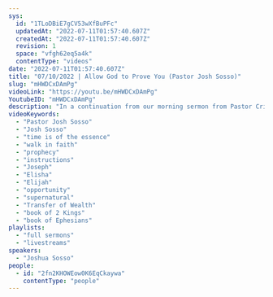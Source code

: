 ```yaml
---
sys:
  id: "1TLoDBiE7gCV53wXfBuPFc"
  updatedAt: "2022-07-11T01:57:40.607Z"
  createdAt: "2022-07-11T01:57:40.607Z"
  revision: 1
  space: "vfgh62eq5a4k"
  contentType: "videos"
date: "2022-07-11T01:57:40.607Z"
title: "07/10/2022 | Allow God to Prove You (Pastor Josh Sosso)"
slug: "mHWDCxDAmPg"
videoLink: "https://youtu.be/mHWDCxDAmPg"
YoutubeID: "mHWDCxDAmPg"
description: "In a continuation from our morning sermon from Pastor Cris, Pastor Josh pounded the idea that time is of the essence to follow God. We should treat this time as our last chance to have God use us in this time. When God gives us a prophecy or instructions, we have to walk our faith and put in the work wherever we are. Pastor Josh mentions Joseph and how he worked hard when he was in the jail, so God was able to raise him up when he got out. Pastor Josh also talks about Elisha and how he believed the word of God that he received Elijah's spirit. He believed the word of God and other prophets didn't believe the words spoken through them! God is using this time to prove us to see if we take hold of the opportunity and not let it go. No matter what instructions you receive, don't look at the outcome in your mind. Allow God to prove you in those situations and you will see the supernatural in your life. This sermon was delivered at Freedom Fellowship Church International in San Antonio, TX.\n"
videoKeywords:
  - "Pastor Josh Sosso"
  - "Josh Sosso"
  - "time is of the essence"
  - "walk in faith"
  - "prophecy"
  - "instructions"
  - "Joseph"
  - "Elisha"
  - "Elijah"
  - "opportunity"
  - "supernatural"
  - "Transfer of Wealth"
  - "book of 2 Kings"
  - "book of Ephesians"
playlists:
  - "full sermons"
  - "livestreams"
speakers:
  - "Joshua Sosso"
people:
  - id: "2fn2KHOWEow0K6EqCkaywa"
    contentType: "people"
---
```


